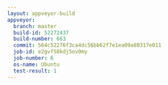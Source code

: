 ```yaml
---
layout: appveyor-build
appveyor:
  branch: master
  build-id: 52272437
  build-number: 663
  commit: 564c52276f3ca4dc56bb62f7e1ea09a80317e011
  job-id: e2gvf58kdj5ov0my
  job-number: 6
  os-name: Ubuntu
  test-result: 1
---
```


